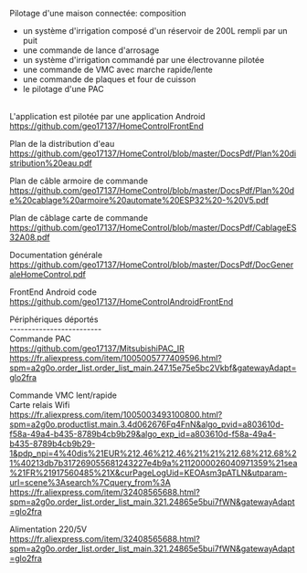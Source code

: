 Pilotage d'une maison connectée: composition
- un système d'irrigation composé d'un réservoir de 200L rempli par un puit
- une commande de lance d'arrosage
- un système d'irrigation commandé par une électrovanne pilotée
- une commande de VMC avec marche rapide/lente
- une commande de plaques et four de cuisson
- le pilotage d'une PAC

<br>L'application est pilotée par une application Android<br>
https://github.com/geo17137/HomeControlFrontEnd

Plan de la distribution d'eau<br>
https://github.com/geo17137/HomeControl/blob/master/DocsPdf/Plan%20distribution%20eau.pdf

Plan de câble armoire de commande<br>
https://github.com/geo17137/HomeControl/blob/master/DocsPdf/Plan%20de%20cablage%20armoire%20automate%20ESP32%20-%20V5.pdf

Plan de câblage carte de commande<br>
https://github.com/geo17137/HomeControl/blob/master/DocsPdf/CablageES32A08.pdf

Documentation générale<br>
https://github.com/geo17137/HomeControl/blob/master/DocsPdf/DocGeneraleHomeControl.pdf

FrontEnd Android code<br>
https://github.com/geo17137/HomeControlAndroidFrontEnd

Périphériques déportés<br>
-------------------------<br>
Commande PAC<br>
https://github.com/geo17137/MitsubishiPAC_IR<br>
https://fr.aliexpress.com/item/1005005777409596.html?spm=a2g0o.order_list.order_list_main.247.15e75e5bc2Vkbf&gatewayAdapt=glo2fra

Commande VMC lent/rapide<br>
Carte relais Wifi<br>
https://fr.aliexpress.com/item/1005003493100800.html?spm=a2g0o.productlist.main.3.4d062676Fq4FnN&algo_pvid=a803610d-f58a-49a4-b435-8789b4cb9b29&algo_exp_id=a803610d-f58a-49a4-b435-8789b4cb9b29-1&pdp_npi=4%40dis%21EUR%212.46%212.46%21%21%212.68%212.68%21%40213db7b317269055681243227e4b9a%2112000026040971359%21sea%21FR%21917560485%21X&curPageLogUid=KEOAsm3pATLN&utparam-url=scene%3Asearch%7Cquery_from%3A
https://fr.aliexpress.com/item/32408565688.html?spm=a2g0o.order_list.order_list_main.321.24865e5bui7fWN&gatewayAdapt=glo2fra

Alimentation 220/5V<br>
https://fr.aliexpress.com/item/32408565688.html?spm=a2g0o.order_list.order_list_main.321.24865e5bui7fWN&gatewayAdapt=glo2fra

